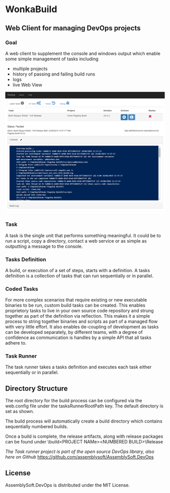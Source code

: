 # WonkaBuild

## Web Client for managing DevOps projects

### Goal
A web client to supplement the console and windows output which enable some simple management of tasks including
- multiple projects
- history of passing and failing build runs
- logs
- live Web View


![Alt text](thumb.png?raw=true "User Interface for Wonka Build Web site")



### Task
A task is the single unit that performs something meaningful. It could be to run a script, copy a directory, contact a web service or as simple as outputting a message to the console.

### Tasks Definition
A build, or execution of a set of steps, starts with a definition. A tasks definition is a collection of tasks that can run sequentially or in parallel.

### Coded Tasks
For more complex scenarios that require existing or new executable binaries to be run, custom build tasks can be created.
This enables proprietory tasks to live in your own source code repository and strung together as part of the definition via reflection. This makes it a simple process to string together binaries and scripts as part of a managed flow with very little effort. It also enables de-coupling of development as tasks can be developed separately, by different teams, with a degree of confidence as communication is handles by a simple API that all tasks adhere to.

### Task Runner
The task runner takes a tasks definition and executes each task either sequentially or in parallel.


## Directory Structure
The root directory for the build process can be configured via the web.config file under the tasksRunnerRootPath key. The default directory is set as shown.

<add key="tasksRunnerRootPath" value="C:\tmp\build" />

The build process will automatically create a build directory which contains sequentially numbered builds.

Once a build is complete, the release artifacts, along with release packages can be found under
<ROOT DIRECTORY>\build\<PROJECT NAMe>\<NUMBERED BUILD>\Release


*The Task runner project is part of the open source DevOps library, also here on Github* https://github.com/assemblysoft/AssemblySoft.DevOps


## License

AssemblySoft.DevOps is distributed under the MIT License.
